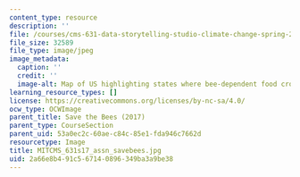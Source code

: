```yaml
---
content_type: resource
description: ''
file: /courses/cms-631-data-storytelling-studio-climate-change-spring-2017/2a66e8b491c567140896349ba3a9be38_MITCMS_631s17_assn_savebees.jpg
file_size: 32589
file_type: image/jpeg
image_metadata:
  caption: ''
  credit: ''
  image-alt: Map of US highlighting states where bee-dependent food crops are grown.
learning_resource_types: []
license: https://creativecommons.org/licenses/by-nc-sa/4.0/
ocw_type: OCWImage
parent_title: Save the Bees (2017)
parent_type: CourseSection
parent_uid: 53a0ec2c-60ae-c84c-85e1-fda946c7662d
resourcetype: Image
title: MITCMS_631s17_assn_savebees.jpg
uid: 2a66e8b4-91c5-6714-0896-349ba3a9be38
---
```

